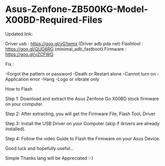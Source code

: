 # Asus-Zenfone-ZB500KG-Model-X00BD-Required-Files

Updated link:

Driver usb : https://goo.gl/vG1wmx (Driver adb pda net) 
Flashtool : https://goo.gl/QUG6RG (minimal_adb_fastboot) 
Firmware : https://goo.gl/vZCFWG


Fix : 

-Forgot the pattern or password 
-Death or Restart alone 
-Cannot turn on 
-Application error 
-Hang -Logo or vibrate only 


How to Flash 

Step 1: Download and extract the Asus Zenfone Go X00BD stock firmware on your computer. 

Step 2: After extracting, you will get the Firmware File, Flash Tool, Driver 

Step 3: Install the USB Driver on your Computer (skip if drivers are already installed). 

Step 4: Follow the video Guide to Flash the Firmware on your Asus Device. 


Good luck and hopefully useful...

Simple Thanks lang will be Appreciated :-)

